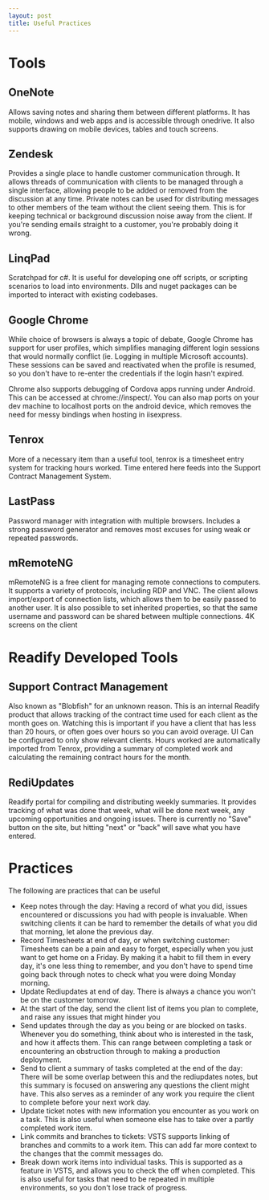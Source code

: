 ```yaml
---
layout: post
title: Useful Practices
---
```


# Tools
## OneNote
Allows saving notes and sharing them between different platforms. It has mobile, windows and web apps and is accessible through onedrive. It also supports drawing on mobile devices, tables and touch screens.

## Zendesk
Provides a single place to handle customer communication through. It allows threads of communication with clients to be managed through a single interface, allowing people to be added or removed from the discussion at any time. Private notes can be used for distributing messages to other members of the team without the client seeing them. This is for keeping technical or background discussion noise away from the client. If you're sending emails straight to a customer, you're probably doing it wrong.

## LinqPad
Scratchpad for c#. It is useful for developing one off scripts, or scripting scenarios to load into environments. Dlls and nuget packages can be imported to interact with existing codebases.

## Google Chrome
While choice of browsers is always a topic of debate, Google Chrome has support for user profiles, which simplifies managing different login sessions that would normally conflict (ie. Logging in multiple Microsoft accounts). These sessions can be saved and reactivated when the profile is resumed, so you don't have to re-enter the credentials if the login hasn't expired. 

Chrome also supports debugging of Cordova apps running under Android. This can be accessed at chrome://inspect/. You can also map ports on your dev machine to localhost ports on the android device, which removes the need for messy bindings when hosting in iisexpress.

## Tenrox
More of a necessary item than a useful tool, tenrox is a timesheet entry system for tracking hours worked. Time entered here feeds into the Support Contract Management System.

## LastPass
Password manager with integration with multiple browsers. Includes a strong password generator and removes most excuses for using weak or repeated passwords.

## mRemoteNG
mRemoteNG is a free client for managing remote connections to computers. It supports a variety of protocols, including RDP and VNC. The client allows import/export of connection lists, which allows them to be easily passed to another user. It is also possible to set inherited properties, so that the same username and password can be shared between multiple connections. 4K screens on the client 

# Readify Developed Tools

## Support Contract Management
Also known as "Blobfish" for an unknown reason. This is an internal Readify product that allows tracking of the contract time used for each client as the month goes on. Watching this is important if you have a client that has less than 20 hours, or often goes over hours so you can avoid overage. UI Can be configured to only show relevant clients. Hours worked are automatically imported from Tenrox, providing a summary of completed work and calculating the remaining contract hours for the month.

## RediUpdates
Readify portal for compiling and distributing weekly summaries. It provides tracking of what was done that week, what will be done next week, any upcoming opportunities and ongoing issues. There is currently no "Save" button on the site, but hitting "next" or "back" will save what you have entered.

# Practices

The following are practices that can be useful 

* Keep notes through the day: Having a record of what you did, issues encountered or discussions you had with people is invaluable. When switching clients it can be hard to remember the details of what you did that morning, let alone the previous day.
* Record Timesheets at end of day, or when switching customer: Timesheets can be a pain and easy to forget, especially when you just want to get home on a Friday. By making it a habit to fill them in every day, it's one less thing to remember, and you don't have to spend time going back through notes to check what you were doing Monday morning.
* Update Rediupdates at end of day. There is always a chance you won't be on the customer tomorrow. 
* At the start of the day, send the client list of items you plan to complete, and raise any issues that might hinder you
* Send updates through the day as you being or are blocked on tasks. Whenever you do something, think about who is interested in the task, and how it affects them. This can range between completing a task or encountering an obstruction through to making a production deployment.
* Send to client a summary of tasks completed at the end of the day: There will be some overlap between this and the rediupdates notes, but this summary is focused on answering any questions the client might have. This also serves as a reminder of any work you require the client to complete before your next work day.
* Update ticket notes with new information you encounter as you work on a task. This is also useful when someone else has to take over a partly completed work item.
* Link commits and branches to tickets: VSTS supports linking of branches and commits to a work item. This can add far more context to the changes that the commit messages do.
* Break down work items into individual tasks. This is supported as a feature in VSTS, and allows you to check the off when completed. This is also useful for tasks that need to be repeated in multiple environments, so you don't lose track of progress.